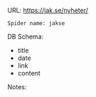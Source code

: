 URL: https://jak.se/nyheter/

    Spider name: jakse

DB Schema:
- title
- date
- link
- content

Notes: